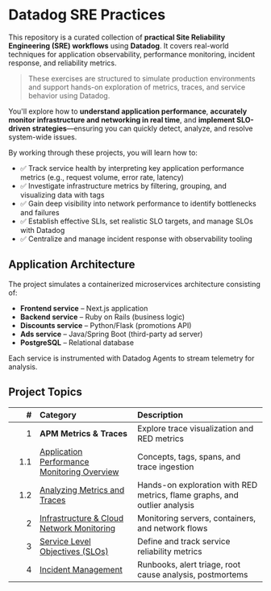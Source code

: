 

#  Datadog SRE Practices

This repository is a curated collection of **practical Site Reliability Engineering (SRE) workflows** using **Datadog**. It covers real-world techniques for application observability, performance monitoring, incident response, and reliability metrics.

> These exercises are structured to simulate production environments and support hands-on exploration of metrics, traces, and service behavior using Datadog.

You'll explore how to **understand application performance**, **accurately monitor infrastructure and networking in real time**, and **implement SLO-driven strategies**—ensuring you can quickly detect, analyze, and resolve system-wide issues.

By working through these projects, you will learn how to:

- ✅ Track service health by interpreting key application performance metrics (e.g., request volume, error rate, latency)
- ✅ Investigate infrastructure metrics by filtering, grouping, and visualizing data with tags
- ✅ Gain deep visibility into network performance to identify bottlenecks and failures
- ✅ Establish effective SLIs, set realistic SLO targets, and manage SLOs with Datadog
- ✅ Centralize and manage incident response with observability tooling

## Application Architecture
 
The project simulates a containerized microservices architecture consisting of:

- **Frontend service** – Next.js application
- **Backend service** – Ruby on Rails (business logic)
- **Discounts service** – Python/Flask (promotions API)
- **Ads service** – Java/Spring Boot (third-party ad server)
- **PostgreSQL** – Relational database

Each service is instrumented with Datadog Agents to stream telemetry for analysis.


##  Project Topics

| # | Category | Description |
|--:|:---------|:------------|
| 1 | **APM Metrics & Traces** | Explore trace visualization and RED metrics |
| &nbsp;&nbsp;&nbsp;1.1 | [Application Performance Monitoring Overview](topics/1-apm-metrics-traces/1.1-apm-overview.md) | Concepts, tags, spans, and trace ingestion |
| &nbsp;&nbsp;&nbsp;1.2 | [Analyzing Metrics and Traces](topics/1-apm-metrics-traces/1.2-analyzing-metrics-and-traces.md) | Hands-on exploration with RED metrics, flame graphs, and outlier analysis |
| 2 | [Infrastructure & Cloud Network Monitoring](topics/2-infra-network-monitoring.md) | Monitoring servers, containers, and network flows |
| 3 | [Service Level Objectives (SLOs)](topics/3-slos.md) | Define and track service reliability metrics |
| 4 | [Incident Management](topics/4-incident-management.md) | Runbooks, alert triage, root cause analysis, postmortems |







